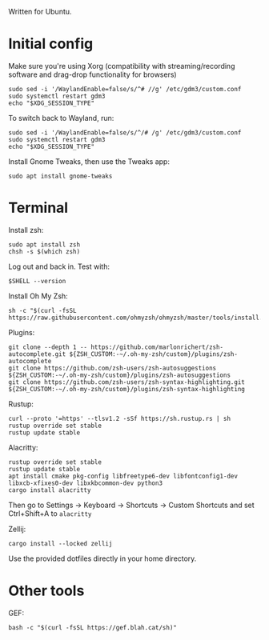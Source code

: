 Written for Ubuntu.

# Initial config
Make sure you're using Xorg (compatibility with streaming/recording software and drag-drop functionality for browsers)
```
sudo sed -i '/WaylandEnable=false/s/^# //g' /etc/gdm3/custom.conf
sudo systemctl restart gdm3
echo "$XDG_SESSION_TYPE"
```

To switch back to Wayland, run:
```
sudo sed -i '/WaylandEnable=false/s/^/# /g' /etc/gdm3/custom.conf
sudo systemctl restart gdm3
echo "$XDG_SESSION_TYPE"
```

Install Gnome Tweaks, then use the Tweaks app:
```
sudo apt install gnome-tweaks
```
# Terminal
Install zsh:
```
sudo apt install zsh
chsh -s $(which zsh)
```

Log out and back in. Test with:
```
$SHELL --version
```

Install Oh My Zsh:
```
sh -c "$(curl -fsSL https://raw.githubusercontent.com/ohmyzsh/ohmyzsh/master/tools/install.sh)"
```

Plugins:
```
git clone --depth 1 -- https://github.com/marlonrichert/zsh-autocomplete.git ${ZSH_CUSTOM:-~/.oh-my-zsh/custom}/plugins/zsh-autocomplete
git clone https://github.com/zsh-users/zsh-autosuggestions ${ZSH_CUSTOM:-~/.oh-my-zsh/custom}/plugins/zsh-autosuggestions
git clone https://github.com/zsh-users/zsh-syntax-highlighting.git ${ZSH_CUSTOM:-~/.oh-my-zsh/custom}/plugins/zsh-syntax-highlighting
```

Rustup:
```
curl --proto '=https' --tlsv1.2 -sSf https://sh.rustup.rs | sh
rustup override set stable
rustup update stable
```

Alacritty:
```
rustup override set stable
rustup update stable
apt install cmake pkg-config libfreetype6-dev libfontconfig1-dev libxcb-xfixes0-dev libxkbcommon-dev python3
cargo install alacritty
```
Then go to Settings -> Keyboard -> Shortcuts -> Custom Shortcuts and set Ctrl+Shift+A to `alacritty`

Zellij:
```
cargo install --locked zellij
```

Use the provided dotfiles directly in your home directory.

# Other tools
GEF:
```
bash -c "$(curl -fsSL https://gef.blah.cat/sh)"
```

